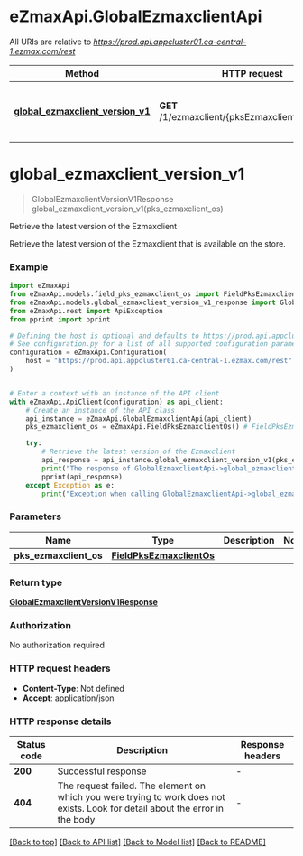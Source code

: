 # eZmaxApi.GlobalEzmaxclientApi

All URIs are relative to *https://prod.api.appcluster01.ca-central-1.ezmax.com/rest*

Method | HTTP request | Description
------------- | ------------- | -------------
[**global_ezmaxclient_version_v1**](GlobalEzmaxclientApi.md#global_ezmaxclient_version_v1) | **GET** /1/ezmaxclient/{pksEzmaxclientOs}/version | Retrieve the latest version of the Ezmaxclient


# **global_ezmaxclient_version_v1**
> GlobalEzmaxclientVersionV1Response global_ezmaxclient_version_v1(pks_ezmaxclient_os)

Retrieve the latest version of the Ezmaxclient

Retrieve the latest version of the Ezmaxclient that is available on the store.

### Example


```python
import eZmaxApi
from eZmaxApi.models.field_pks_ezmaxclient_os import FieldPksEzmaxclientOs
from eZmaxApi.models.global_ezmaxclient_version_v1_response import GlobalEzmaxclientVersionV1Response
from eZmaxApi.rest import ApiException
from pprint import pprint

# Defining the host is optional and defaults to https://prod.api.appcluster01.ca-central-1.ezmax.com/rest
# See configuration.py for a list of all supported configuration parameters.
configuration = eZmaxApi.Configuration(
    host = "https://prod.api.appcluster01.ca-central-1.ezmax.com/rest"
)


# Enter a context with an instance of the API client
with eZmaxApi.ApiClient(configuration) as api_client:
    # Create an instance of the API class
    api_instance = eZmaxApi.GlobalEzmaxclientApi(api_client)
    pks_ezmaxclient_os = eZmaxApi.FieldPksEzmaxclientOs() # FieldPksEzmaxclientOs | 

    try:
        # Retrieve the latest version of the Ezmaxclient
        api_response = api_instance.global_ezmaxclient_version_v1(pks_ezmaxclient_os)
        print("The response of GlobalEzmaxclientApi->global_ezmaxclient_version_v1:\n")
        pprint(api_response)
    except Exception as e:
        print("Exception when calling GlobalEzmaxclientApi->global_ezmaxclient_version_v1: %s\n" % e)
```



### Parameters


Name | Type | Description  | Notes
------------- | ------------- | ------------- | -------------
 **pks_ezmaxclient_os** | [**FieldPksEzmaxclientOs**](.md)|  | 

### Return type

[**GlobalEzmaxclientVersionV1Response**](GlobalEzmaxclientVersionV1Response.md)

### Authorization

No authorization required

### HTTP request headers

 - **Content-Type**: Not defined
 - **Accept**: application/json

### HTTP response details

| Status code | Description | Response headers |
|-------------|-------------|------------------|
**200** | Successful response |  -  |
**404** | The request failed. The element on which you were trying to work does not exists. Look for detail about the error in the body |  -  |

[[Back to top]](#) [[Back to API list]](../README.md#documentation-for-api-endpoints) [[Back to Model list]](../README.md#documentation-for-models) [[Back to README]](../README.md)

